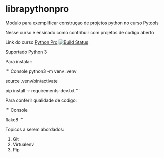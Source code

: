 # librapythonpro
Modulo para exemplificar construçao de projetos python no curso Pytools

Nesse curso é ensinado como contribuir com projetos de codigo aberto

Link do curso [Python Pro](https://plataforma.dev.pro.br/)
[![Build Status](https://travis-ci.com/Ioboss/librapythonpro.svg?branch=main)](https://travis-ci.com/Ioboss/librapythonpro)

Suportado Python 3

Para instalar:

''' Console
python3 -m venv .venv

source .venv/bin/activate

pip install -r requirements-dev.txt
'''

Para conferir qualidade de codigo:

''' Console

flake8
'''

Topicos a serem abordados:
1. Git
2. Virtualenv
3. Pip
